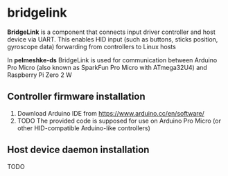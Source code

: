 # bridgelink

**BridgeLink** is a component that connects input driver controller and host device via UART. This enables HID input (such as buttons, sticks position, gyroscope data) forwarding from controllers to Linux hosts

In **pelmeshke-ds** BridgeLink is used for communication between Arduino Pro Micro (also known as SparkFun Pro Micro with ATmega32U4) and Raspberry Pi Zero 2 W

## Controller firmware installation


1. Download Arduino IDE from https://www.arduino.cc/en/software/
2. TODO
The provided code is supposed for use on Arduino Pro Micro (or other HID-compatible Arduino-like controllers)


## Host device daemon installation

TODO


